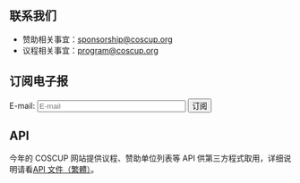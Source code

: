 ## 联系我们

* 赞助相关事宜：<sponsorship@coscup.org>
* 议程相关事宜：<program@coscup.org>

<h2 id="subscribe">订阅电子报</h2>

<form action="https://groups.google.com/group/coscup-2011-notifiyme/boxsubscribe" method="get" target="_blank">
<input type="hidden" name="hl" value="zh-CN">
<p><label>E-mail: <input type="email" name="email" size="30" placeholder="E-mail" required /></label> <input type="submit" value="订阅" /></p>
</form>

## API

今年的 COSCUP 网站提供议程、赞助单位列表等 API 供第三方程式取用，详细说明请看[API 文件（繁體）](/2011/zh-tw/api/)。